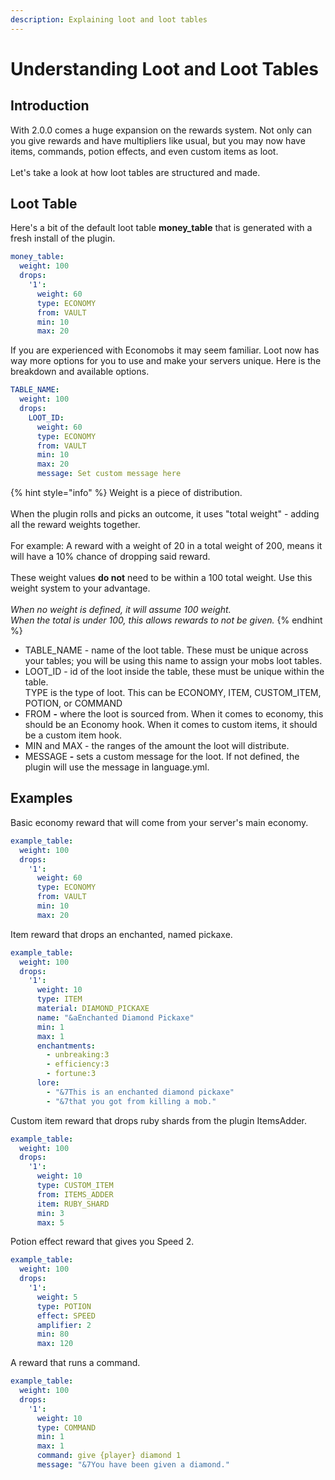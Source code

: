 ```yaml
---
description: Explaining loot and loot tables
---
```


# Understanding Loot and Loot Tables

## Introduction

With 2.0.0 comes a huge expansion on the rewards system. Not only can you give rewards and have multipliers like usual, but you may now have items, commands, potion effects, and even custom items as loot.\
\
Let's take a look at how loot tables are structured and made.

## Loot Table

Here's a bit of the default loot table **money\_table** that is generated with a fresh install of the plugin.

```yaml
money_table:
  weight: 100
  drops:
    '1':
      weight: 60
      type: ECONOMY
      from: VAULT
      min: 10
      max: 20
```

If you are experienced with Economobs it may seem familiar. Loot now has way more options for you to use and make your servers unique. Here is the breakdown and available options.

```yaml
TABLE_NAME:
  weight: 100
  drops:
    LOOT_ID:
      weight: 60
      type: ECONOMY
      from: VAULT
      min: 10
      max: 20
      message: Set custom message here
```

{% hint style="info" %}
Weight is a piece of distribution.\
\
When the plugin rolls and picks an outcome, it uses "total weight" - adding all the reward weights together.\
\
For example: A reward with a weight of 20 in a total weight of 200, means it will have a 10% chance of dropping said reward.\
\
These weight values **do not** need to be within a 100 total weight. Use this weight system to your advantage.\
\
_When no weight is defined, it will assume 100 weight._ \
_When the total is under 100, this allows rewards to not be given._
{% endhint %}

* TABLE\_NAME - name of the loot table. These must be unique across your tables; you will be using this name to assign your mobs loot tables.
* LOOT\_ID - id of the loot inside the table, these must be unique within the table.\
  TYPE is the type of loot. This can be ECONOMY, ITEM, CUSTOM\_ITEM, POTION, or COMMAND
* FROM **-** where the loot is sourced from. When it comes to economy, this should be an Economy hook. When it comes to custom items, it should be a custom item hook.
* MIN and MAX - the ranges of the amount the loot will distribute.
* MESSAGE **-** sets a custom message for the loot. If not defined, the plugin will use the message in language.yml.

## Examples

Basic economy reward that will come from your server's main economy.

```yaml
example_table:
  weight: 100
  drops:
    '1':
      weight: 60
      type: ECONOMY
      from: VAULT
      min: 10
      max: 20
```

Item reward that drops an enchanted, named pickaxe.&#x20;

```yaml
example_table:
  weight: 100
  drops:
    '1':
      weight: 10
      type: ITEM
      material: DIAMOND_PICKAXE
      name: "&aEnchanted Diamond Pickaxe"
      min: 1
      max: 1
      enchantments:
        - unbreaking:3
        - efficiency:3
        - fortune:3
      lore:
        - "&7This is an enchanted diamond pickaxe"
        - "&7that you got from killing a mob."
```

Custom item reward that drops ruby shards from the plugin ItemsAdder.

```yaml
example_table:
  weight: 100
  drops:
    '1':
      weight: 10
      type: CUSTOM_ITEM
      from: ITEMS_ADDER
      item: RUBY_SHARD
      min: 3
      max: 5
```

Potion effect reward that gives you Speed 2.

```yaml
example_table:
  weight: 100
  drops:
    '1':
      weight: 5
      type: POTION
      effect: SPEED
      amplifier: 2
      min: 80
      max: 120
```

A reward that runs a command.

```yaml
example_table:
  weight: 100
  drops:
    '1':
      weight: 10
      type: COMMAND
      min: 1
      max: 1
      command: give {player} diamond 1
      message: "&7You have been given a diamond."
```
